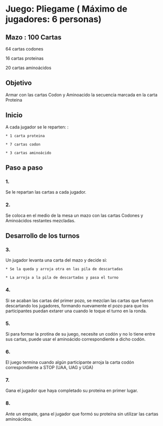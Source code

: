 # Juego: Pliegame ( Máximo de jugadores: 6 personas)


## Mazo : 100 Cartas

  64 cartas codones
  
  16 cartas proteinas
  
  20 cartas aminoácidos
  
   

## Objetivo

Armar con las cartas Codon y Aminoacido la secuencia marcada en la carta Proteina


## Inicio
A cada jugador se le reparten: : 

	* 1 carta proteina
  
	* 7 cartas codon  
  
	* 3 cartas aminoácido

## Paso a paso 
### 1.
 
 Se le repartan las cartas a cada jugador.

### 2. 

  Se coloca en el medio de la mesa un mazo con las cartas Codones y Aminoácidos restantes mezcladas.

## Desarrollo de los turnos

### 3. 
  Un jugador levanta una carta del mazo y decide si:
   
   	* Se la queda y arroja otra en las pila de descartadas
   
   	* La arroja a la pila de descartadas y pasa el turno 

### 4.
   
   Si se acaban las cartas del primer pozo, se mezclan las cartas que fueron descartando los jugadores, formando nuevamente 
   el pozo para que los participantes puedan extarer una cuando le toque el turno en la ronda.

### 5. 
   Si para formar la protína de su juego, necesite un codón y no lo tiene entre sus cartas, puede usar el aminoácido correspondiente a dicho codón.

### 6. 
   El juego termina cuando algún participante arroja la carta codón correspondiente a STOP (UAA, UAG y UGA)

### 7. 
   Gana el jugador que haya completado su proteina en primer lugar. 

### 8. 
   Ante un empate, gana el jugador que formó su proteína sin utilizar las cartas aminoácidos. 
   
   
   


 
 
 
   
